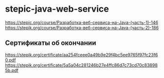 # stepic-java-web-service
https://stepic.org/course/Разработка-веб-сервиса-на-Java-(часть-1)-146
https://stepik.org/course/Разработка-веб-сервиса-на-Java-(часть-2)-186

## Сертификаты об окончании
https://stepik.org/certificate/aa254fceee0a49b9e29f4bc5ee9765f97fc23f60.pdf
https://stepik.org/certificate/5a5a04c281246b27e4ffc86d7c73cd70c838985b.pdf
